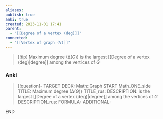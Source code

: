 ```yaml
---
aliases: 
publish: true
anki: true
created: 2023-11-01 17:41
parent:
  - "[[Degree of a vertex (deg)]]"
connected:
  - "[[Vertex of graph (V)]]"
---
```

> [!tip] Maximum degree ($∆(G)$)
is the largest [[Degree of a vertex (deg)|degree]] among the vertices of $G$

### Anki
> [!question]-
TARGET DECK: Math::Graph
START
Math_ONE_side
TITLE: Maximum degree ($∆(G)$)
TITLE_rus: 
DESCRIPTION: is the largest [[Degree of a vertex (deg)|degree]] among the vertices of $G$
DESCRIPTION_rus: 
FORMULA: 
ADDITIONAL:
<!--ID: 1699165371508-->
END












